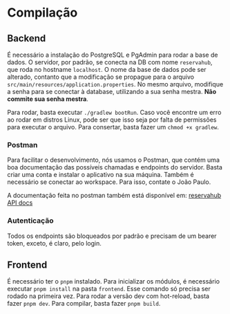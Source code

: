 # Compilação

## Backend

É necessário a instalação do PostgreSQL e PgAdmin para rodar a base de dados. O servidor, por padrão, se conecta na DB com nome `reservahub`, que roda no hostname `localhost`. O nome da base de dados pode ser alterado, contanto que a modificação se propague para o arquivo `src/main/resources/application.properties`. No mesmo arquivo, modifique a senha para se conectar à database, utilizando a sua senha mestra. **Não commite sua senha mestra**.

Para rodar, basta executar `./gradlew bootRun`. Caso você encontre um erro ao rodar em distros Linux, pode ser que isso seja por falta de permissões para executar o arquivo. Para consertar, basta fazer um `chmod +x gradlew`.

### Postman

Para facilitar o desenvolvimento, nós usamos o Postman, que contém uma boa documentação das possíveis chamadas e endpoints do servidor. Basta criar uma conta e instalar o aplicativo na sua máquina. Também é necessário se conectar ao workspace. Para isso, contate o João Paulo.

A documentação feita no postman também está disponível em: [reservahub API docs](https://documenter.getpostman.com/view/9591503/2s9YsT6Tmq)

### Autenticação

Todos os endpoints são bloqueados por padrão e precisam de um bearer token, exceto, é claro, pelo login.

## Frontend

É necessário ter o `pnpm` instalado. Para inicializar os módulos, é necessário executar `pnpm install` na pasta `frontend`. Esse comando só precisa ser rodado na primeira vez. Para rodar a versão dev com hot-reload, basta fazer `pnpm dev`. Para compilar, basta fazer `pnpm build`.
